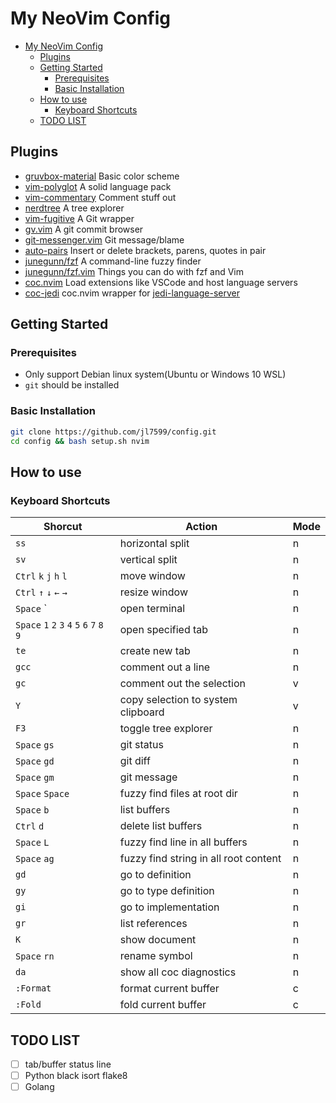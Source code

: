 # My NeoVim Config

- [My NeoVim Config](#my-neovim-config)
  - [Plugins](#plugins)
  - [Getting Started](#getting-started)
    - [Prerequisites](#prerequisites)
    - [Basic Installation](#basic-installation)
  - [How to use](#how-to-use)
    - [Keyboard Shortcuts](#keyboard-shortcuts)
  - [TODO LIST](#todo-list)

## Plugins

- [gruvbox-material](https://github.com/sainnhe/gruvbox-material) Basic color scheme
- [vim-polyglot](https://github.com/sheerun/vim-polyglot) A solid language pack
- [vim-commentary](https://github.com/tpope/vim-commentary) Comment stuff out
- [nerdtree](https://github.com/preservim/nerdtree) A tree explorer
- [vim-fugitive](https://github.com/tpope/vim-fugitive) A Git wrapper
- [gv.vim](https://github.com/junegunn/gv.vim) A git commit browser
- [git-messenger.vim](https://github.com/rhysd/git-messenger.vim) Git message/blame
- [auto-pairs](https://github.com/jiangmiao/auto-pairs) Insert or delete brackets, parens, quotes in pair
- [junegunn/fzf](https://github.com/junegunn/fzf) A command-line fuzzy finder
- [junegunn/fzf.vim](https://github.com/junegunn/fzf.vim) Things you can do with fzf and Vim
- [coc.nvim](https://github.com/neoclide/coc.nvim) Load extensions like VSCode and host language servers
- [coc-jedi](https://github.com/pappasam/coc-jedi) coc.nvim wrapper for [jedi-language-server](https://github.com/pappasam/jedi-language-server)

## Getting Started

### Prerequisites

- Only support Debian linux system(Ubuntu or Windows 10 WSL)
- `git` should be installed

### Basic Installation

```bash
git clone https://github.com/jl7599/config.git
cd config && bash setup.sh nvim
```

## How to use

### Keyboard Shortcuts

| Shorcut                                     | Action                                | Mode |
| ------------------------------------------- | ------------------------------------- | ---- |
| `ss`                                        | horizontal split                      | n    |
| `sv`                                        | vertical split                        | n    |
| `Ctrl` `k` `j` `h` `l`                      | move window                           | n    |
| `Ctrl` `↑` `↓` `←` `→`                      | resize window                         | n    |
| `Space` `                                   | open terminal                         | n    |
| `Space` `1` `2` `3` `4` `5` `6` `7` `8` `9` | open specified tab                    | n    |
| `te`                                        | create new tab                        | n    |
| `gcc`                                       | comment out a line                    | n    |
| `gc`                                        | comment out the selection             | v    |
| `Y`                                         | copy selection to system clipboard    | v    |
| `F3`                                        | toggle tree explorer                  | n    |
| `Space` `gs`                                | git status                            | n    |
| `Space` `gd`                                | git diff                              | n    |
| `Space` `gm`                                | git message                           | n    |
| `Space` `Space`                             | fuzzy find files at root dir          | n    |
| `Space` `b`                                 | list buffers                          | n    |
| `Ctrl` `d`                                  | delete list buffers                   | n    |
| `Space` `L`                                 | fuzzy find line in all buffers        | n    |
| `Space` `ag`                                | fuzzy find string in all root content | n    |
| `gd`                                        | go to definition                      | n    |
| `gy`                                        | go to type definition                 | n    |
| `gi`                                        | go to implementation                  | n    |
| `gr`                                        | list references                       | n    |
| `K`                                         | show document                         | n    |
| `Space` `rn`                                | rename symbol                         | n    |
| `da`                                        | show all coc diagnostics              | n    |
| `:Format`                                   | format current buffer                 | c    |
| `:Fold`                                     | fold current buffer                   | c    |

## TODO LIST

- [ ] tab/buffer status line
- [ ] Python black isort flake8
- [ ] Golang